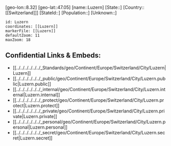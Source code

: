 ﻿---
location: [47.05,8.32]
mapzoom: [7,12] 
mapmarker: city 
type: City
tags:
- geo/City


SpocWebEntityId: 32155
isDeleted: false
confidential: public

---
[geo-lon::8.32]
[geo-lat::47.05]
[name::Luzern]
[State::]
[Country::[[Switzerland]]]
[StateId::]
[Population::]
[Unknown::]


```leaflet
id: Luzern
coordinates: [[Luzern]]
markerFile: [[Luzern]]
defaultZoom: 11 
maxZoom: 18
```


## Confidential Links & Embeds: 
- [[../../../../../../_Standards/geo/Continent/Europe/Switzerland/City/Luzern|Luzern]] 
- [[../../../../../../_public/geo/Continent/Europe/Switzerland/City/Luzern.public|Luzern.public]] 
- [[../../../../../../_internal/geo/Continent/Europe/Switzerland/City/Luzern.internal|Luzern.internal]] 
- [[../../../../../../_protect/geo/Continent/Europe/Switzerland/City/Luzern.protect|Luzern.protect]] 
- [[../../../../../../_private/geo/Continent/Europe/Switzerland/City/Luzern.private|Luzern.private]] 
- [[../../../../../../_personal/geo/Continent/Europe/Switzerland/City/Luzern.personal|Luzern.personal]] 
- [[../../../../../../_secret/geo/Continent/Europe/Switzerland/City/Luzern.secret|Luzern.secret]] 
